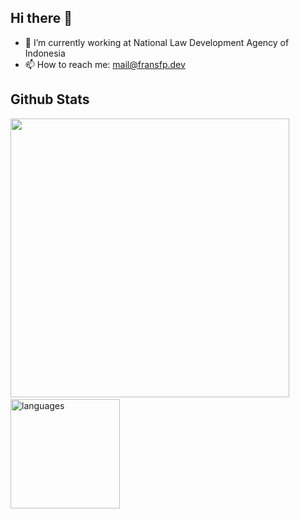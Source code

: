 ## Hi there 👋

- 🔭 I’m currently working at National Law Development Agency of Indonesia
- 📫 How to reach me: [mail@fransfp.dev](mailto:mail@fransfp.dev)
  
## Github Stats  
<img src="https://github-readme-stats.vercel.app/api?username=fransfilastap&show_icons=true&count_private=true&theme=nightowl" width="446"/>&nbsp;<img src="https://github-readme-stats.vercel.app/api/top-langs/?username=fransfilastap&layout=compact&count_private=true&theme=nightowl" alt="languages" height="175"/>  
<br/>  
